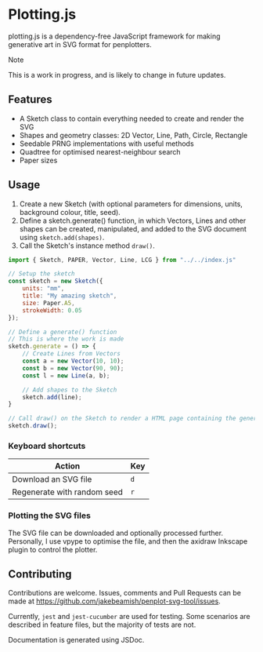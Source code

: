 # Plotting.js

plotting.js is a dependency-free JavaScript framework for making generative art in SVG format for penplotters.

> [!NOTE]
> This is a work in progress, and is likely to change in future updates.

## Features

- A Sketch class to contain everything needed to create and render the SVG
- Shapes and geometry classes: 2D Vector, Line, Path, Circle, Rectangle
- Seedable PRNG implementations with useful methods
- Quadtree for optimised nearest-neighbour search
- Paper sizes

## Usage

1. Create a new Sketch (with optional parameters for dimensions, units, background colour, title, seed).
2. Define a sketch.generate() function, in which Vectors, Lines and other shapes can be created, manipulated, and added to the SVG document using `sketch.add(shapes)`.
3. Call the Sketch's instance method `draw()`.

```js
import { Sketch, PAPER, Vector, Line, LCG } from "../../index.js"

// Setup the sketch
const sketch = new Sketch({
    units: "mm",
    title: "My amazing sketch",
    size: Paper.A5,
    strokeWidth: 0.05
});

// Define a generate() function
// This is where the work is made
sketch.generate = () => {
    // Create Lines from Vectors
    const a = new Vector(10, 10);
    const b = new Vector(90, 90);
    const l = new Line(a, b);

    // Add shapes to the Sketch
    sketch.add(line);
}

// Call draw() on the Sketch to render a HTML page containing the generated SVG document
sketch.draw();
```

### Keyboard shortcuts
| Action | Key |
|-|-|
|Download an SVG file|`d`|
|Regenerate with random seed|`r`|

### Plotting the SVG files

The SVG file can be downloaded and optionally processed further.
Personally, I use vpype to optimise the file, and then the axidraw Inkscape plugin to control the plotter.

## Contributing

Contributions are welcome. Issues, comments and Pull Requests can be made at 
https://github.com/jakebeamish/penplot-svg-tool/issues.

Currently, `jest` and `jest-cucumber` are used for testing.
Some scenarios are described in feature files, but the majority of tests are not.

Documentation is generated using JSDoc.
